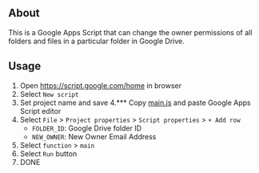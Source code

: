## About

This is a Google Apps Script that can change the owner permissions of all folders and files in a particular folder in Google Drive.

## Usage

1. Open https://script.google.com/home in browser
2. Select `New script`
3. Set project name and save
4.*** Copy [main.js](https://raw.githubusercontent.com/tanabee/chown-drive-folder/master/main.js) and paste Google Apps Script editor
5. Select `File` > `Project properties` > `Script properties` > `+ Add row`
    - `FOLDER_ID`: Google Drive folder ID 
    - `NEW_OWNER`: New Owner Email Address
6. Select `function` > `main`
7. Select `Run` button
8. DONE
